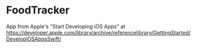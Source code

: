 # FoodTracker

App from Apple's "Start Developing iOS Apps" at https://developer.apple.com/library/archive/referencelibrary/GettingStarted/DevelopiOSAppsSwift/
